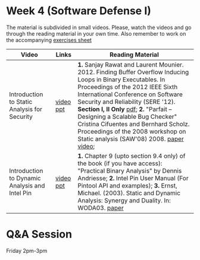 # Week 4  (Software Defense I)

The material is subdivided in small videos.
Please, watch the videos and go through the reading material in your own time.
Also remember to work on the accompanying [exercises sheet](../exercises/EXERCISE4.md)

| Video                   | Links                     |        Reading Material                                                                                                                                                                                      |
|-------------------------|---------------------------|----------------------------------------------------------------------------------|
| Introduction to Static Analysis for Security                 | [video](https://web.microsoftstream.com/video/cfb25912-c8cb-4788-be7c-8b63aba39cbf?list=studio) [ppt](https://github.com/cs-uob/COMSM0049/blob/master/docs/slides/week4/Intro-Dynamic%20Analysis.pptx) | **1.** Sanjay Rawat and Laurent Mounier. 2012. Finding Buffer Overflow Inducing Loops in Binary Executables. In Proceedings of the 2012 IEEE Sixth International Conference on Software Security and Reliability (SERE '12). **Section I, II Only** [pdf](http://www-verimag.imag.fr/PEOPLE/mounier/Papers/sere12.pdf); **2.** "Parfait – Designing a Scalable Bug Checker" Cristina Cifuentes and Bernhard Scholz. Proceedings of the 2008 workshop on Static analysis (SAW'08) 2008. [paper](https://llvm.org/pubs/2008-06-SAW-Parfait.pdf) [video](https://www.youtube.com/watch?v=a9v_KR4bdiU&ab_channel=LLVM); |
| Introduction to Dynamic Analysis and Intel Pin | [video](https://web.microsoftstream.com/video/e1fd00e6-ea2a-430c-945f-fc559a98d79b?list=studio) [ppt](https://github.com/cs-uob/COMSM0049/blob/master/docs/slides/week4/Intro-Dynamic%20Analysis.pptx) | **1.** Chapter 9 (upto section 9.4 only) of the book (if you have access): "Practical Binary Analysis" by Dennis Andriesse; **2.** Intel Pin User Manual (For Pintool API and examples); **3.** Ernst, Michael. (2003). Static and Dynamic Analysis: Synergy and Duality. In: WODA03. [paper](https://homes.cs.washington.edu/~mernst/pubs/staticdynamic-woda2003.pdf)                                                                                                                                                                                        |


# Q&A Session

Friday 2pm-3pm
